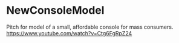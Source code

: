 # NewConsoleModel
Pitch for model of a small, affordable console for mass consumers.
https://www.youtube.com/watch?v=Ctg6FgRpZ24
